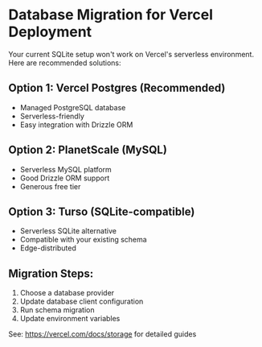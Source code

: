 # Database Migration for Vercel Deployment

Your current SQLite setup won't work on Vercel's serverless environment. Here are recommended solutions:

## Option 1: Vercel Postgres (Recommended)
- Managed PostgreSQL database
- Serverless-friendly
- Easy integration with Drizzle ORM

## Option 2: PlanetScale (MySQL)
- Serverless MySQL platform
- Good Drizzle ORM support
- Generous free tier

## Option 3: Turso (SQLite-compatible)
- Serverless SQLite alternative
- Compatible with your existing schema
- Edge-distributed

## Migration Steps:
1. Choose a database provider
2. Update database client configuration
3. Run schema migration
4. Update environment variables

See: https://vercel.com/docs/storage for detailed guides
